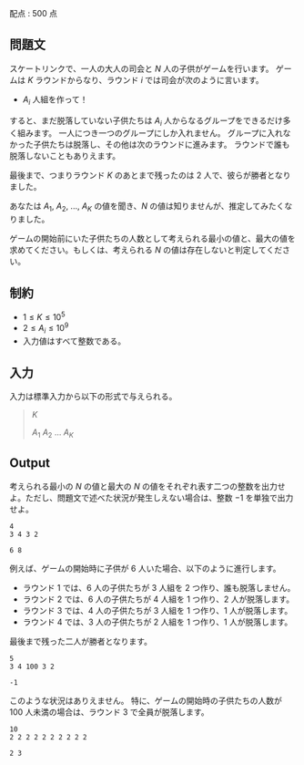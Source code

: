 配点 : $500$ 点

## 問題文

スケートリンクで、一人の大人の司会と $N$ 人の子供がゲームを行います。
ゲームは $K$ ラウンドからなり、ラウンド $i$ では司会が次のように言います。

- $A_i$ 人組を作って！

すると、まだ脱落していない子供たちは $A_i$ 人からなるグループをできるだけ多く組みます。
一人につき一つのグループにしか入れません。
グループに入れなかった子供たちは脱落し、その他は次のラウンドに進みます。
ラウンドで誰も脱落しないこともありえます。

最後まで、つまりラウンド $K$ のあとまで残ったのは $2$ 人で、彼らが勝者となりました。

あなたは $A_1$, $A_2$, ..., $A_K$ の値を聞き、$N$ の値は知りませんが、推定してみたくなりました。

ゲームの開始前にいた子供たちの人数として考えられる最小の値と、最大の値を求めてください。もしくは、考えられる $N$ の値は存在しないと判定してください。

## 制約

- $1 \leq K \leq 10^5$
- $2 \leq A_i \leq 10^9$
- 入力値はすべて整数である。

## 入力

入力は標準入力から以下の形式で与えられる。

> $K$
> 
> $A_1$ $A_2$ $...$ $A_K$

## Output

考えられる最小の $N$ の値と最大の $N$ の値をそれぞれ表す二つの整数を出力せよ。ただし、問題文で述べた状況が発生しえない場合は、整数 $-1$ を単独で出力せよ。

```input1
4
3 4 3 2
```

```output1
6 8
```

例えば、ゲームの開始時に子供が $6$ 人いた場合、以下のように進行します。

- ラウンド $1$ では、$6$ 人の子供たちが $3$ 人組を $2$ つ作り、誰も脱落しません。
- ラウンド $2$ では、$6$ 人の子供たちが $4$ 人組を $1$ つ作り、$2$ 人が脱落します。
- ラウンド $3$ では、$4$ 人の子供たちが $3$ 人組を $1$ つ作り、$1$ 人が脱落します。
- ラウンド $4$ では、$3$ 人の子供たちが $2$ 人組を $1$ つ作り、$1$ 人が脱落します。

最後まで残った二人が勝者となります。

```input2
5
3 4 100 3 2
```

```output2
-1
```

このような状況はありえません。
特に、ゲームの開始時の子供たちの人数が $100$ 人未満の場合は、ラウンド $3$ で全員が脱落します。

```input3
10
2 2 2 2 2 2 2 2 2 2
```

```output3
2 3
```